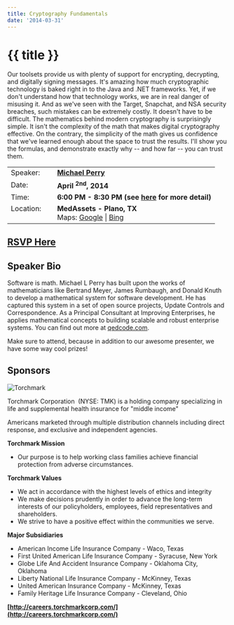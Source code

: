 ```yaml
---
title: Cryptography Fundamentals
date: '2014-03-31'
---
```

# {{ title }}

Our toolsets provide us with plenty of support for encrypting, decrypting, and digitally signing messages. It's amazing how much cryptographic technology is baked right in to the Java and .NET frameworks. Yet, if we don't understand how that technology works, we are in real danger of misusing it. And as we've seen with the Target, Snapchat, and NSA security breaches, such mistakes can be extremely costly. It doesn't have to be difficult. The mathematics behind modern cryptography is surprisingly simple. It isn't the complexity of the math that makes digital cryptography effective. On the contrary, the simplicity of the math gives us confidence that we've learned enough about the space to trust the results. I'll show you the formulas, and demonstrate exactly why -- and how far -- you can trust them.

<table><tbody><tr><td>Speaker:</td><td>&nbsp;</td><td><b><a title="Michael Perry" target="_blank" href="http://qedcode.com">Michael Perry</a></b></td></tr><tr><td>Date:</td><td>&nbsp;</td><td><b>April <sup>2nd</sup>, 2014</b></td></tr><tr><td valign="top">Time:</td><td>&nbsp;</td><td><b>6:00 PM - 8:30 PM (see <a title="Location" href="../../location/index.html">here</a> for more detail)</b></td></tr><tr><td valign="top">Location:</td><td>&nbsp;</td><td><b>MedAssets - Plano, TX</b><br>Maps: <a title="Google" target="_blank" href="https://goo.gl/maps/1OyNE">Google</a> | <a title="Bing" target="_blank" href="http://binged.it/1afBEJ9">Bing</a></td></tr></tbody></table>

## [RSVP Here](http://cryptographyfundamentals.eventbrite.com)

## Speaker Bio

Software is math. Michael L Perry has built upon the works of mathematicians like Bertrand Meyer, James Rumbaugh, and Donald Knuth to develop a mathematical system for software development. He has captured this system in a set of open source projects, Update Controls and Correspondence. As a Principal Consultant at Improving Enterprises, he applies mathematical concepts to building scalable and robust enterprise systems. You can find out more at [qedcode.com](http://qedcode.com).

Make sure to attend, because in addition to our awesome presenter, we have some way cool prizes!

## Sponsors

![Torchmark](http://northdallas.net/files/sponsor/tmklogo2.gif)

Torchmark Corporation  (NYSE: TMK) is a holding company specializing in life and supplemental health insurance for "middle income"

Americans marketed through multiple distribution channels including direct response, and exclusive and independent agencies.

**Torchmark Mission**

-   Our purpose is to help working class families achieve financial protection from adverse circumstances.

**Torchmark Values**

-   We act in accordance with the highest levels of ethics and integrity
-   We make decisions prudently in order to advance the long-term interests of our policyholders, employees, field representatives and shareholders.
-   We strive to have a positive effect within the communities we serve.

**Major Subsidiaries**

-   American Income Life Insurance Company - Waco, Texas
-   First United American Life Insurance Company - Syracuse, New York
-   Globe Life And Accident Insurance Company - Oklahoma City, Oklahoma
-   Liberty National Life Insurance Company - McKinney, Texas
-   United American Insurance Company - McKinney, Texas
-   Family Heritage Life Insurance Company - Cleveland, Ohio

**[http://careers.torchmarkcorp.com/](http://careers.torchmarkcorp.com/)**
    
